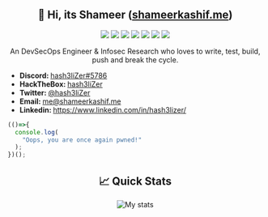 <h2 align="center"> 👋 Hi, its <b>Shameer</b> (<a href="//shameerkashif.me">shameerkashif.me</a>) </h2> 
<p align="center">
  <img src="https://img.shields.io/badge/python%20-%2314354C.svg?&style=for-the-badge&logo=python&logoColor=white"/>
  <img src="https://img.shields.io/badge/c++%20-%2300599C.svg?&style=for-the-badge&logo=c%2B%2B&ogoColor=white"/>
  <img src="https://img.shields.io/badge/php-%23777BB4.svg?&style=for-the-badge&logo=php&logoColor=white"/>
  <img src="https://img.shields.io/badge/javascript%20-%23323330.svg?&style=for-the-badge&logo=javascript&logoColor=%23F7DF1E"/>
  <img src="https://img.shields.io/badge/node.js%20-%2343853D.svg?&style=for-the-badge&logo=node.js&logoColor=white"/>
  <img src="https://img.shields.io/badge/Django%20-%2314354C.svg?&style=for-the-badge&logo=django&logoColor=white"/>
  <img src="https://img.shields.io/badge/hash3liZer%20-%231DA1F2.svg?&style=for-the-badge&logo=Twitter&logoColor=white"/>
</p>

<p align="center"> 
   An DevSecOps Engineer & Infosec Research who loves to write, test, build, push and break the cycle. 
</p>

<ul>
  <li><b>Discord: </b> <a href="#" target="_blank">hash3liZer#5786</a></li>
  <li><b>HackTheBox: </b> <a href="https://www.hackthebox.eu/profile/313998">hash3liZer</a></li>
  <li><b>Twitter: </b> <a href="https://twitter.com/hash3liZer" target="_blank">@hash3liZer</a></li>
  <li><b>Email: </b> <a href="mailto:me@shameerkashif.me" target="_blank">me@shameerkashif.me</a></li>
  <li><b>Linkedin: </b> <a href="https://www.linkedin.com/in/hash3lizer/" target="_blank">https://www.linkedin.com/in/hash3lizer/</a></li>
</ul>

```javascript
(()=>{
  console.log(
    "Oops, you are once again pwned!"
  );
})();
```

<h2 align="center"> 📈 Quick Stats </h2> 

<p align="center">
<img src="https://github-readme-stats.vercel.app/api?username=hash3liZer&show_icons=true&theme=merko&count_private=true&include_all_commits=true" alt="My stats">
</p>
